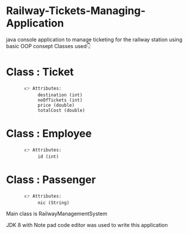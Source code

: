# Railway-Tickets-Managing-Application
java console application to manage ticketing for the railway station using basic OOP consept
Classes used👇
# Class : Ticket
           👉 Attributes:
                destination (int)
                noOfTickets (int)
                price (double)
                totalCost (double)
  
# Class : Employee
           👉 Attributes:
                id (int)
# Class : Passenger
           👉 Attributes:
                nic (String)

Main class is RailwayManagementSystem

JDK 8 with Note pad code editor was used to write this application
